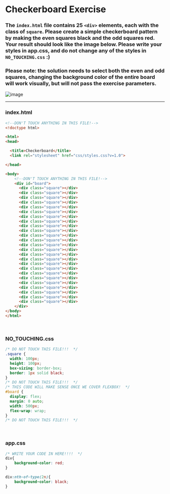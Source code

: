# Checkerboard Exercise
### The `index.html` file contains 25 `<div>` elements, each with the class of `square`. Please create a simple checkerboard pattern by making the even squares black and the odd squares red.  Your result should look like the image below.  Please write your styles in app.css, and do not change any of the styles in `NO_TOUCHING.css` :)
### Please note: the solution needs to select both the even and odd squares, changing the background color of the entire board will work visually, but will not pass the exercise parameters.
![image](https://user-images.githubusercontent.com/112528738/214747755-be63dc4a-eb4a-4631-80b9-d7d62514fb39.png)
<hr>

### index.html
```html
<!--DON'T TOUCH ANYTHING IN THIS FILE!-->
<!doctype html>

<html>
<head>

  <title>Checkerboard</title>
  <link rel="stylesheet" href="css/styles.css?v=1.0">

</head>

<body>
    <!--DON'T TOUCH ANYTHING IN THIS FILE!-->
    <div id="board">
      <div class="square"></div>
      <div class="square"></div>
      <div class="square"></div>
      <div class="square"></div>
      <div class="square"></div>
      <div class="square"></div>
      <div class="square"></div>
      <div class="square"></div>
      <div class="square"></div>
      <div class="square"></div>
      <div class="square"></div>
      <div class="square"></div>
      <div class="square"></div>
      <div class="square"></div>
      <div class="square"></div>
      <div class="square"></div>
      <div class="square"></div>
      <div class="square"></div>
      <div class="square"></div>
      <div class="square"></div>
      <div class="square"></div>
      <div class="square"></div>
      <div class="square"></div>
      <div class="square"></div>
      <div class="square"></div>
    </div>
</body>
</html>
```
<br>

### NO_TOUCHING.css
```css
/* DO NOT TOUCH THIS FILE!!!  */
.square {
  width: 100px;
  height: 100px;
  box-sizing: border-box;
  border: 1px solid black;
}
/* DO NOT TOUCH THIS FILE!!!  */
/* THIS CODE WILL MAKE SENSE ONCE WE COVER FLEXBOX!  */
#board {
  display: flex;
  margin: 0 auto;
  width: 500px;
  flex-wrap: wrap;
}
/* DO NOT TOUCH THIS FILE!!!  */
```
<br>

### app.css
```css
/* WRITE YOUR CODE IN HERE!!!!  */
div{
    background-color: red;
}

div:nth-of-type(2n){
    background-color: black;
}
```
